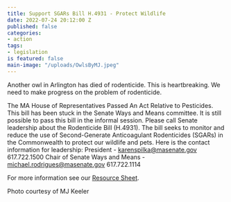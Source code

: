 ```yaml
---
title: Support SGARs Bill H.4931 - Protect Wildlife
date: 2022-07-24 20:12:00 Z
published: false
categories:
- action
tags:
- legislation
is featured: false
main-image: "/uploads/OwlsByMJ.jpeg"
---
```


Another owl in Arlington has died of rodenticide. This is heartbreaking. We need to make progress on the problem of rodenticide.

The MA House of Representatives Passed An Act Relative to Pesticides. This bill has been stuck in the Senate Ways and Means committee. It is still possible to pass this bill in the informal session.  Please call Senate leadership about the Rodenticide Bill (H.4931). The bill seeks to monitor and reduce the use of Second-Generate Anticoagulant Rodenticides (SGARs) in the Commonwealth to protect our wildlife and pets. Here is the contact information for leadership:
President - karenspilka@masenate.gov 617.722.1500
Chair of Senate Ways and Means - michael.rodrigues@masenate.gov 617.722.1114

For more information see our [Resource Sheet](https://docs.google.com/document/d/11BHCjs9Luw-z9G4UPbc9yumLaSpDTdhZZVQPZzl2FIk/edit?usp=sharing).


Photo courtesy of MJ Keeler